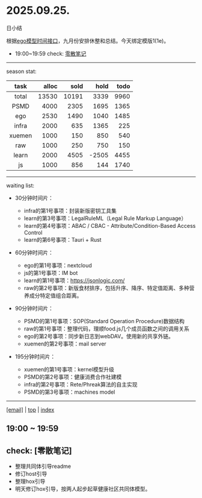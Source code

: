 # 2025.09.25.
日小结

<a id="top"></a>
根据[ego模型时间接口](https://gitee.com/hyg/blog/blob/master/timeflow.md)，九月份安排休整和总结。今天绑定模版1(1e)。

<a id="index"></a>
- 19:00~19:59	check: [零散笔记](#20250925190000)

---
season stat:

| task | alloc | sold | hold | todo |
| :---: | ---: | ---: | ---: | ---: |
| total | 13530 | 10191 | 3339 | 9960 |
| PSMD | 4000 | 2305 | 1695 | 1365 |
| ego | 2530 | 1490 | 1040 | 1485 |
| infra | 2000 | 635 | 1365 | 225 |
| xuemen | 1000 | 150 | 850 | 540 |
| raw | 1000 | 250 | 750 | 150 |
| learn | 2000 | 4505 | -2505 | 4455 |
| js | 1000 | 856 | 144 | 1740 |

---
waiting list:


- 30分钟时间片：
  - infra的第1号事项：封装新版密钥工具集
  - learn的第3号事项：LegalRuleML（Legal Rule Markup Language）
  - learn的第4号事项：ABAC / CBAC - Attribute/Condition-Based Access Control
  - learn的第6号事项：Tauri + Rust

- 60分钟时间片：
  - ego的第1号事项：nextcloud
  - js的第1号事项：IM bot
  - learn的第1号事项：https://jsonlogic.com/
  - raw的第2号事项：新版食材排序，包括升序、降序、特定值距离、多种营养成分特定值组合距离。

- 90分钟时间片：
  - PSMD的第1号事项：SOP(Standard Operation Procedure)数据结构
  - raw的第1号事项：整理代码，理顺food.js几个成员函数之间的调用关系
  - ego的第2号事项：同步新日志到webDAV。使用新的共享外链。
  - xuemen的第2号事项：mail server

- 195分钟时间片：
  - xuemen的第1号事项：kernel模型升级
  - PSMD的第2号事项：健康消费合作社建模
  - infra的第2号事项：Rete/Phreak算法的自主实现
  - PSMD的第3号事项：machines model

---
<a href="mailto:huangyg@mars22.com?subject=关于2025.09.25.[无名任务]任务&body=日期: 2025.09.25.%0D%0A序号: 7%0D%0A手稿:../../draft/2025/20250925.02.md%0D%0A---请勿修改邮件主题及以上内容 从下一行开始写您的想法---%0D%0A">[email]</a> | [top](#top) | [index](#index)
<a id="20250925190000"></a>
## 19:00 ~ 19:59
## check: [零散笔记]

- 整理共同体引导readme
- 修订host引导
- 整理hox引导
- 明天修订hox引导，按两人起步起草健康社区共同体模型。
